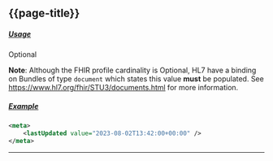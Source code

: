 ## {{page-title}}


<h5><ins>Usage</ins></h5>

<span class="mro-circle optional" title="Optional"></span> Optional


<div class="nhsd-a-box nhsd-a-box--bg-light-blue nhsd-!t-margin-bottom-6 nhsd-t-body">
    <b>Note</b>: Although the FHIR profile cardinality is Optional, HL7 have a binding on Bundles of type <code>document</code> which states this value <b>must</b> be populated. See <a href="https://www.hl7.org/fhir/STU3/documents.html" target="_blank">https://www.hl7.org/fhir/STU3/documents.html</a> for more information.
</div>

<h5><ins>Example</ins></h5>

```xml
<meta>
    <lastUpdated value="2023-08-02T13:42:00+00:00" />
</meta>
```

---